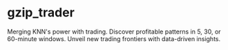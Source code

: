 # gzip_trader
Merging KNN's power with trading. Discover profitable patterns in 5, 30, or 60-minute windows. Unveil new trading frontiers with data-driven insights.
